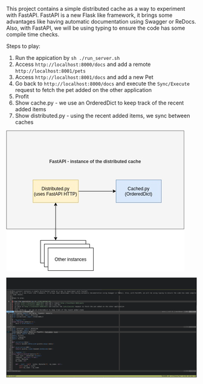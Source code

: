 This project contains a simple distributed cache as a way to experiment with FastAPI.
FastAPI is a new Flask like framework, it brings some advantages like having automatic documentation using Swagger or ReDocs. Also, with FastAPI, we will be using typing to ensure the code has some compile time checks.

Steps to play:

1. Run the appication by `sh ./run_server.sh`
2. Access `http://localhost:8000/docs` and add a remote `http://localhost:8001/pets`
3. Access `http://localhost:8001/docs` and add a new Pet
4. Go back to `http://localhost:8000/docs` and execute the `Sync/Execute` request to fetch the pet added on the other application
5. Profit
6. Show cache.py - we use an OrderedDict to keep track of the recent added items
7. Show distributed.py - using the recent added items, we sync between caches

![FastAPI Cache Diagram](./FastAPICache.jpg?raw=true)

![The Walkthrough](./walk.gif?raw=true)
